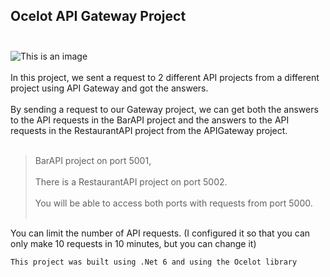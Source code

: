 
## Ocelot API Gateway Project <br></br>
![This is an image](https://static.wixstatic.com/media/0fcaa4_67ba44b7cbb8447da66efaf372d8c526~mv2.png/v1/fill/w_925,h_334,al_c,q_85,usm_0.66_1.00_0.01,enc_auto/0fcaa4_67ba44b7cbb8447da66efaf372d8c526~mv2.png)
<br></br>
In this project, we sent a request to 2 different API projects from a different project using API Gateway and got the answers.<br></br>
By sending a request to our Gateway project, we can get both the answers to the API requests in the BarAPI project and the answers to the API requests in the RestaurantAPI project from the APIGateway project.
<br></br>
> BarAPI project on port 5001, <br></br>
> There is a RestaurantAPI project on port 5002.<br></br>
> You will be able to access both ports with requests from port 5000. <br></br>

You can limit the number of API requests. (I configured it so that you can only make 10 requests in 10 minutes, but you can change it)

```
This project was built using .Net 6 and using the Ocelot library
```
